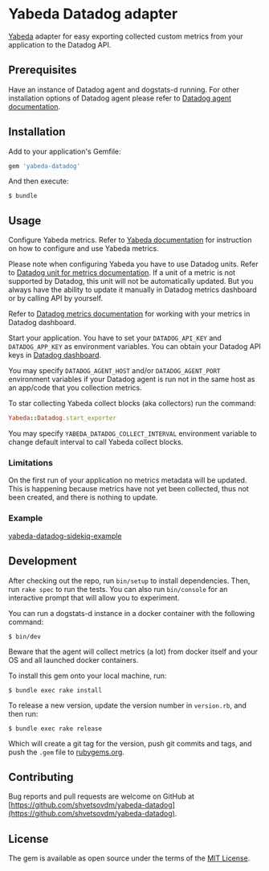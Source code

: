 # Yabeda Datadog adapter

[Yabeda](https://github.com/yabeda-rb/yabeda) adapter for easy exporting collected custom metrics from your application to the Datadog API.

## Prerequisites

Have an instance of Datadog agent and dogstats-d running. For other installation options of Datadog agent please refer to [Datadog agent documentation](https://docs.datadoghq.com/agent/).

## Installation

Add to your application's Gemfile:

```ruby
gem 'yabeda-datadog'
```

And then execute:

    $ bundle

## Usage

Configure Yabeda metrics. Refer to [Yabeda documentation](https://github.com/yabeda-rb/yabeda) for instruction on how to configure and use Yabeda metrics.

Please note when configuring Yabeda you have to use Datadog units. Refer to [Datadog unit for metrics documentation](https://docs.datadoghq.com/developers/metrics/#units).
If a unit of a metric is not supported by Datadog, this unit will not be automatically updated. But you always have the ability to update it manually in Datadog metrics dashboard or by calling API by yourself.

Refer to [Datadog metrics documentation](https://docs.datadoghq.com/graphing/metrics/) for working with your metrics in Datadog dashboard.

Start your application. You have to set your `DATADOG_API_KEY` and `DATADOG_APP_KEY` as environment variables.
You can obtain your Datadog API keys in [Datadog dashboard](https://app.datadoghq.com/account/settings#api).

You may specify `DATADOG_AGENT_HOST` and/or `DATADOG_AGENT_PORT` environment variables if your Datadog agent is run not in the same host as an app/code that you collection metrics.

To star collecting Yabeda collect blocks (aka collectors) run the command:

```ruby
Yabeda::Datadog.start_exporter

```

You may specify `YABEDA_DATADOG_COLLECT_INTERVAL` environment variable to change default interval to call Yabeda collect blocks.

### Limitations

On the first run of your application no metrics metadata will be updated. This is happening because metrics have not yet been collected, thus not been created, and there is nothing to update.

### Example

[yabeda-datadog-sidekiq-example](https://github.com/shvetsovdm/yabeda-datadog-sidekiq-example)

## Development

After checking out the repo, run `bin/setup` to install dependencies. Then, run `rake spec` to run the tests. You can also run `bin/console` for an interactive prompt that will allow you to experiment.

You can run a dogstats-d instance in a docker container with the following command:

    $ bin/dev

Beware that the agent will collect metrics (a lot) from docker itself and your OS and  all launched docker containers.

To install this gem onto your local machine, run:

    $ bundle exec rake install

To release a new version, update the version number in `version.rb`, and then run:

    $ bundle exec rake release

Which will create a git tag for the version, push git commits and tags, and push the `.gem` file to [rubygems.org](https://rubygems.org).

## Contributing

Bug reports and pull requests are welcome on GitHub at [https://github.com/shvetsovdm/yabeda-datadog](https://github.com/shvetsovdm/yabeda-datadog).

## License

The gem is available as open source under the terms of the [MIT License](https://opensource.org/licenses/MIT).
